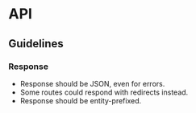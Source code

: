 # API

## Guidelines

### Response

- Response should be JSON, even for errors.
- Some routes could respond with redirects instead.
- Response should be entity-prefixed.
